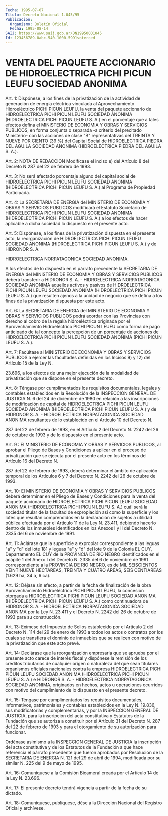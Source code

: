 ```yaml
---
Fecha: 1995-07-07
Título: Decreto Nacional 1.045/95
Publicación:
  Organismo: Boletín Oficial
  Fecha: 1995-08-14
SAIJ: https://www.saij.gob.ar/DN19950001045
Id: 123456789-0abc-540-1000-5991soterced
---
```

# VENTA DEL PAQUETE ACCIONARIO DE HIDROELECTRICA PICHI PICUN LEUFU SOCIEDAD ANONIMA

<a id="1"></a>
Art. 1: Dispónese, a los fines de  la  privatización  de  la actividad  de generación    de   energía  eléctrica  vinculada  al Aprovechamiento Hidroeléctrico PICHI  PICUN  LEUFU,  la  venta  del paquete  accionario  de HIDROELECTRICA  PICHI PICUN LEUFU SOCIEDAD ANONIMA (HIDROELECTRICA PICHI PICUN LEUFU S.  A.) en el porcentaje que  a  tales efectos defina el MINISTERIO DE ECONOMIA  Y  OBRAS  Y SERVICIOS  PUBLICOS,  en  forma conjunta o separada -a criterio del precitado Ministerio- con las acciones de clase "B" representativas del TREINTA  Y NUEVE POR CIENTO  (39  %)  del  Capital  Social  de HIDROELECTRICA  PIEDRA DEL AGUILA SOCIEDAD ANONIMA (HIDROELECTRICA PIEDRA DEL AGUILA S. A.).

<a id="2"></a>
Art. 2: NOTA DE REDACCION  Modifícase el inciso  e)  del Artículo 8 del Decreto N.287 del 22 de febrero de 1993.

<a id="3"></a>
Art. 3: No será  afectado  porcentaje alguno del capital social de HIDROELECTRICA PICHI PICUN LEUFU  SOCIEDAD  ANONIMA (HIDROELECTRICA PICHI  PICUN  LEUFU  S.  A.) al Programa de Propiedad  Participada.

<a id="4"></a>
Art. 4: La SECRETARIA DE ENERGIA  del  MINISTERIO  DE  ECONOMIA Y OBRAS  Y SERVICIOS  PUBLICOS  modificará el Estatuto Societario de HIDROELECTRICA PICHI PICUN LEUFU  SOCIEDAD  ANONIMA (HIDROELECTRICA PICHI PICUN LEUFU S. A.) a los efectos de hacer  aplicable  a dicha sociedad lo dispuesto en el presente acto.

<a id="5"></a>
Art. 5: Dispónese, a los fines de la privatización dispuesta en el presente  acto, la  reorganización  de  HIDROELECTRICA PICHI PICUN LEUFU SOCIEDAD ANONIMA (HIDROELECTRICA PICHI  PICUN  LEUFU S. A.) y de  HIDRONOR  S.  A.

HIDROELECTRICA NORPATAGONICA SOCIEDAD  ANONIMA.

A  los  efectos  de  lo  dispuesto  en  el  párrafo  precedente la SECRETARIA  DE ENERGIA  del  MINISTERIO  DE  ECONOMIA  Y  OBRAS  Y SERVICIOS PUBLICOS deberá transferir a HIDRONOR S. A. - HIDROELECTRICA NORPATAGONICA SOCIEDAD  ANONIMA aquellos activos y pasivos  de  HIDROELECTRICA  PICHI  PICUN LEUFU  SOCIEDAD ANONIMA (HIDROELECTRICA PICHI PICUN LEUFU S. A.) que resulten ajenos  a la unidad de  negocio  que  se defina a los fines de la privatización dispuesta por este acto.

<a id="6"></a>
Art. 6: La SECRETARIA DE ENERGIA  del  MINISTERIO  DE  ECONOMIA Y OBRAS  Y SERVICIOS  PUBLICOS  podrá acordar con las Provincias con derecho  al  cobro de la regalía hidroeléctrica  originada  por  el Aprovechamiento Hidroeléctrico PICHI PICUN LEUFU como forma de pago anticipado de  tal  concepto  la percepción  de  un porcentaje de acciones  de  HIDROELECTRICA  PICHI  PICUN  LEUFU SOCIEDAD ANONIMA (PICHI PICUN LEUFU S. A.).

<a id="7"></a>
Art.  7: Facúltase al MINISTERIO DE ECONOMIA Y OBRAS  Y SERVICIOS PUBLICOS a ejercer las facultades definidas en los Incisos 9) y 12) del Artículo  15  de  la  Ley  N.

23.696, a los efectos de una mejor ejecución de la modalidad de privatización  que se  dispone  en el presente decreto.

<a id="8"></a>
Art.  8:  Téngase por cumplimentados los requisitos documentales, legales y contables establecidos en la Resolución de la INSPECCION GENERAL DE JUSTICIA N.  6  del 24 de diciembre de 1980 en relación a las  inscripciones de modificación  de  capital  de HIDROELECTRICA PICHI  PICUN  LEUFU  SOCIEDAD  ANONIMA (HIDROELECTRICA PICHI PICUN LEUFU  S.  A.)  y de HIDRONOR S. A. - HIDROELECTRICA NORPATAGONICA SOCIEDAD ANONIMA resultantes  de  lo establecido en el Artículo 10 del Decreto N.

287 del 22 de febrero  de  1993, en el Artículo 2 del Decreto N. 2242 del 26 de octubre de 1993 y de  lo  dispuesto en el presente acto.

<a id="9"></a>
Art. 9 : El MINISTERIO DE ECONOMIA Y OBRAS Y SERVICIOS PUBLICOS, al aprobar el Pliego de Bases y Condiciones a aplicar en el proceso de privatización que se ejecuta por el presente acto en  los  términos del Artículo 16 del Decreto N.

287 del 22 de febrero de 1993, deberá determinar el ámbito de aplicación temporal de los Artículos 6 y 7 del Decreto  N. 2242 del 26 de octubre de 1993.

<a id="10"></a>
Art.  10: El MINISTERIO DE ECONOMIA Y OBRAS Y SERVICIOS PUBLICOS deberá determinar en el Pliego de Bases y Condiciones para la venta del paquete accionario de HIDROELECTRICA PICHI PICUN LEUFU SOCIEDAD ANONIMA (HIDROELECTRICA  PICHI  PICUN LEUFU  S.  A.)  cuál será la sociedad  titular  de  la  facultad de  expropiación así como  la superficie  y los lotes que resultan comprendidos en la declaración de sujetos a  utilidad  pública  efectuada por el Artículo 11 de la Ley N. 23.411, debiendo hacerlo dentro de los inmuebles identificados en los Anexos I y II  del Decreto  N.  2335  del 6 de noviembre de 1991.

<a id="11"></a>
Art. 11: Aclárase que la superficie a expropiar correspondiente a las leguas "a" y "d" del lote 181 y leguas "a" y "d" del lote  9 de la Colonia EL CUY, Departamento EL CUY de la PROVINCIA DE RIO NEGRO identificados en el acápite 1 del Anexo I del Decreto N. 2335 del  6 de  noviembre  de 1991 correspondiente a la PROVINCIA DE RIO NEGRO, es  de MIL SEISCIENTOS  VEINTINUEVE  HECTAREAS,  TREINTA Y  CUATRO AREAS, SEIS CENTIAREAS (1.629 ha, 34 a, 6 ca).

<a id="12"></a>
Art.  12: Déjase sin efecto, a partir de la fecha de finalización de la obra Aprovechamiento  Hidroeléctrico  PICHI  PICUN LEUFU, la concesión  otorgada  a HIDROELECTRICA  PICHI PICUN LEUFU  SOCIEDAD ANONIMA (HIDROELECTRICA PICHI PICUN LEUFU S. A.) como continuadora de HIDRONOR S. A. - HIDROELECTRICA NORPATAGONICA  SOCIEDAD ANONIMA por  la Ley N. 23.411 y el Decreto N. 2242 del 26 de octubre de  1993 para su construcción.

<a id="13"></a>
Art. 13:  Exímese  del  Impuesto  de  Sellos  establecido por el Artículo 2 del Decreto N. 114 del 29 de enero de 1993  a  todos  los actos  o contratos  por  los cuales  se  transfiera el dominio de inmuebles que se realicen con motivo de la privatización  que  este acto prevé.

<a id="14"></a>
Art.  14:  Declárase  que  la  reorganización  empresaria que se aprueba por el presente acto carece de interés fiscal  y  dispónese la  remisión  de  los  créditos tributarios de cualquier origen  o naturaleza del que sean titulares  organismos oficiales nacionales contra la empresa HIDROELECTRICA PICHI PICUN LEUFU SOCIEDAD ANONIMA (HIDROELECTRICA  PICHI  PICUN  LEUFU  S.  A.) e HIDRONOR S.  A.  - HIDROELECTRICA  NORPATAGONICA  SOCIEDAD  ANONIMA,    originados en hechos,  actos u operaciones ocurridos con motivo del cumplimiento de lo dispuesto en el presente decreto.

<a id="15"></a>
Art. 15: Téngase  por cumplimentados los requisitos documentales, informativos, patrimoniales  y  contables establecidos en la Ley  N. 19.836, sus modificatorias y complementarias,  y  por la INSPECCION GENERAL  DE  JUSTICIA, para la inscripción del acta constitutiva  y Estatutos de la  Fundación  que  se autoriza  a  constituir por el Artículo 31 del Decreto N. 287 del 22 de febrero de  1993  y para el otorgamiento de su autorización para funcionar.

Ordénase asimismo a la INSPECCION GENERAL DE JUSTICIA la inscripción  del  acta constitutiva  y  de  los  Estatutos  de  la Fundación  a  que hace referencia el párrafo precedente que fueron aprobados por Resolución  de  la SECRETARIA DE ENERGIA N. 121 del 29 de abril de 1994, modificada por  su similar N. 225 del 9 de mayo de 1995.

<a id="16"></a>
Art.  16:  Comuníquese a la Comisión  Bicameral  creada  por  el Artículo 14 de la Ley N. 23.696.

<a id="17"></a>
Art.  17: El presente decreto tendrá vigencia a partir de la fecha de su dictado.

<a id="18"></a>
Art.  18: Comuníquese, publíquese, dése a la Dirección Nacional del Registro Oficial y archívese.